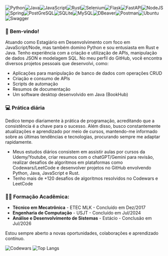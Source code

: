 ![Python](https://img.shields.io/badge/python-3670A0?style=for-the-badge&logo=python&logoColor=ffdd54)![Java](https://img.shields.io/badge/java-%23ED8B00.svg?style=for-the-badge&logo=openjdk&logoColor=white)![JavaScript](https://img.shields.io/badge/javascript-%23323330.svg?style=for-the-badge&logo=javascript&logoColor=%23F7DF1E)![Rust](https://img.shields.io/badge/rust-%23000000.svg?style=for-the-badge&logo=rust&logoColor=white)![Selenium](https://img.shields.io/badge/-selenium-%43B02A?style=for-the-badge&logo=selenium&logoColor=white)![Flask](https://img.shields.io/badge/flask-%23000.svg?style=for-the-badge&logo=flask&logoColor=white)![FastAPI](https://img.shields.io/badge/FastAPI-005571?style=for-the-badge&logo=fastapi)![NodeJS](https://img.shields.io/badge/node.js-6DA55F?style=for-the-badge&logo=node.js&logoColor=white)![Spring](https://img.shields.io/badge/spring-%236DB33F.svg?style=for-the-badge&logo=spring&logoColor=white)![PostGreSQL](https://img.shields.io/badge/PostgreSQL-316192?style=for-the-badge&logo=postgresql&logoColor=white)![SQLite](https://img.shields.io/badge/sqlite-%2307405e.svg?style=for-the-badge&logo=sqlite&logoColor=white)![MySQL](https://img.shields.io/badge/MySQL-00000F?style=for-the-badge&logo=mysql&logoColor=white)![DBeaver](https://img.shields.io/badge/dbeaver-382923?style=for-the-badge&logo=dbeaver&logoColor=white)![Postman](https://img.shields.io/badge/Postman-FF6C37?style=for-the-badge&logo=postman&logoColor=white)![Ubuntu](https://img.shields.io/badge/Ubuntu-E95420?style=for-the-badge&logo=ubuntu&logoColor=white)![Swagger](https://img.shields.io/badge/-Swagger-%23Clojure?style=for-the-badge&logo=swagger&logoColor=white)

### 🚀 **Bem-vindo!**

Atuando como Estagiário em Desenvolvimento com foco em JavaScript/Node, mas também domino Python e sou entusiasta em Rust e Java.
Tenho experiência com a criação e utilização de APIs, manipulação de dados JSON e modelagem SQL. No meu perfil do GitHub, você encontra diversos projetos pessoais que desenvolvi, como:

- Aplicações para manipulação de banco de dados com operações CRUD
- Criação e consumo de APIs
- Scripts de automação
- Resumos de documentação
- Um software desktop desenvolvido em Java (BookHub)

### 💻 **Prática diária**
Dedico tempo diariamente à prática de programação, acreditando que a consistência é a chave para o sucesso. Além disso, busco constantemente atualizações e aprendizado por meio de cursos, mantendo-me informado sobre as últimas tendências e tecnologias, procurando sempre me adaptar rapidamente.

- Meus estudos diários consistem em assistir aulas por cursos da Udemy/Youtube, criar resumos com o chatGPT/Gemini para revisão, realizar desafios de algoritmos em plataformas como Codewars/LeetCode e desenvolver projetos no GitHub envolvendo Python, Java, JavaScript e Rust.
- Tenho mais de +120 desafios de algoritmos resolvidos no Codewars e LeetCode

### 🧑‍🎓 **Formação Acadêmica:** 
- **Técnico em Mecatrônica** - ETEC MLK - Concluído em Dez/2017
- **Engenharia de Computação** - USJT - Concluído em Jul/2024
- **Análise e Desenvolvimento de Sistemas** - Estácio - Conclusão em Jul/2026

Estou sempre aberto a novas oportunidades, colaborações e aprendizado contínuo.

![Codewars](https://github.r2v.ch/codewars?user=pedrohcleal&name=true&top_languages=true&stroke=%23b362ff&theme=gradient_dark_by_level)
![Top Langs](https://github-readme-stats.vercel.app/api/top-langs/?username=pedrohcleal&layout=compact)
